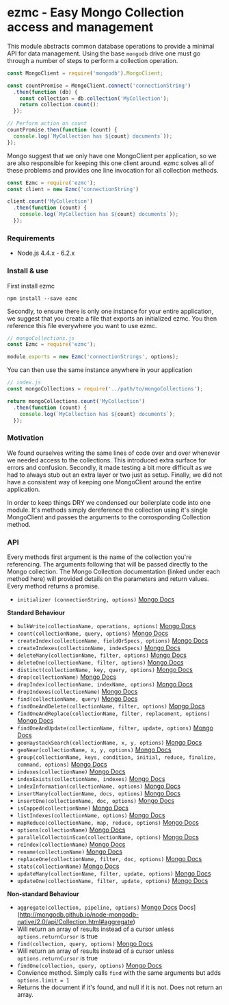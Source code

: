 ezmc - Easy Mongo Collection access and management
================

This module abstracts common database operations to provide a minimal API for data management. Using the base `mongodb` drive one must go through a number of steps to perform a collection operation.

```js
const MongoClient = require('mongodb').MongoClient;

const countPromise = MongoClient.connect('connectionString')
  .then(function (db) {
    const collection = db.collection('MyCollection');
    return collection.count():
  });

// Perform action on count
countPromise.then(function (count) {
  console.log(`MyCollection has ${count} documents`));
});
```

Mongo suggest that we only have one MongoClient per application, so we are also responsible for keeping this one client around. ezmc solves all of these problems and provides one line invocation for all collection methods.

```js
const Ezmc = require('ezmc');
const client = new Ezmc('connectionString')

client.count('MyCollection')
  .then(function (count) {
    console.log(`MyCollection has ${count} documents`));
  });
```

### Requirements

- Node.js 4.4.x - 6.2.x

### Install & use
First install ezmc

```
npm install --save ezmc
```

Secondly, to ensure there is only one instance for your entire application, we suggest that you create a file that exports
an initialized ezmc. You then reference this file everywhere you want to use ezmc.

```js
// mongoCollections.js
const Ezmc = require('ezmc');

module.exports = new Ezmc('connectionStrings', options);
```

You can then use the same instance anywhere in your application

```js
// index.js
const mongoCollections = require('../path/to/mongoCollections');

return mongoCollections.count('MyCollection')
  .then(function (count) {
    console.log(`MyCollection has ${count} documents`);
  });
```

### Motivation
We found ourselves writing the same lines of code over and over whenever we needed access to the collections. This introduced
extra surface for errors and confusion. Secondly, it made testing a bit more difficult as we had to always stub out an extra layer or two just as setup. Finally, we did not have a consistent way of keeping one MongoClient around the entire application.

In order to keep things DRY we condensed our boilerplate code into one module. It's methods simply dereference the collection using it's single MongoClient and passes the arguments to the corrosponding Collection method.


### API
Every methods first argument is the name of the collection you're referencing. The arguments following that will be passed directly to the Mongo collection. The Mongo Collection documentation (linked under each method here) will provided details on the parameters and return values. Every method returns a promise.

- `initializer (connectionString, options)` [Mongo Docs](http://mongodb.github.io/node-mongodb-native/2.0/api/MongoClient.html#connect)

**Standard Behaviour**

- `bulkWrite(collectionName, operations, options)` [Mongo Docs](http://mongodb.github.io/node-mongodb-native/2.0/api/Collection.html#bulkWrite)
- `count(collectionName, query, options)` [Mongo Docs](http://mongodb.github.io/node-mongodb-native/2.0/api/Collection.html#count)
- `createIndex(collectionName, fieldOrSpecs, options)` [Mongo Docs](http://mongodb.github.io/node-mongodb-native/2.0/api/Collection.html#createIndex)
- `createIndexes(collectionName, indexSpecs)` [Mongo Docs](http://mongodb.github.io/node-mongodb-native/2.0/api/Collection.html#createIndexes)
- `deleteMany(collectionName, filter, options)` [Mongo Docs](http://mongodb.github.io/node-mongodb-native/2.0/api/Collection.html#deleteMany)
- `deleteOne(collectionName, filter, options)` [Mongo Docs](http://mongodb.github.io/node-mongodb-native/2.0/api/Collection.html#deleteOne)
- `distinct(collectionName, key, query, options)` [Mongo Docs](http://mongodb.github.io/node-mongodb-native/2.0/api/Collection.html#distinct)
- `drop(collectionName)` [Mongo Docs](http://mongodb.github.io/node-mongodb-native/2.0/api/Collection.html#drop)
- `dropIndex(collectionName, indexName, options)` [Mongo Docs](http://mongodb.github.io/node-mongodb-native/2.0/api/Collection.html#dropIndex)
- `dropIndexes(collectionName)` [Mongo Docs](http://mongodb.github.io/node-mongodb-native/2.0/api/Collection.html#dropIndexes)
- `find(collectionName, query)` [Mongo Docs](http://mongodb.github.io/node-mongodb-native/2.0/api/Collection.html#find)
- `findOneAndDelete(collectionName, filter, options)` [Mongo Docs](http://mongodb.github.io/node-mongodb-native/2.0/api/Collection.html#findOneAndDelete)
- `findOneAndReplace(collectionName, filter, replacement, options)` [Mongo Docs](http://mongodb.github.io/node-mongodb-native/2.0/api/Collection.html#findOneAndReplace)
- `findOneAndUpdate(collectionName, filter, update, options)` [Mongo Docs](http://mongodb.github.io/node-mongodb-native/2.0/api/Collection.html#findOneAndUpdate)
- `geoHaystackSearch(collectionName, x, y, options)` [Mongo Docs](http://mongodb.github.io/node-mongodb-native/2.0/api/Collection.html#geoHaystackSearch)
- `geoNear(collectionName, x, y, options)` [Mongo Docs](http://mongodb.github.io/node-mongodb-native/2.0/api/Collection.html#geoNear)
- `group(collectionName, keys, condition, initial, reduce, finalize, command, options)` [Mongo Docs](http://mongodb.github.io/node-mongodb-native/2.0/api/Collection.html#group)
- `indexes(collectionName)` [Mongo Docs](http://mongodb.github.io/node-mongodb-native/2.0/api/Collection.html#indexes)
- `indexExists(collectionName, indexes)` [Mongo Docs](http://mongodb.github.io/node-mongodb-native/2.0/api/Collection.html#indexExists)
- `indexInformation(collectionName, options)` [Mongo Docs](http://mongodb.github.io/node-mongodb-native/2.0/api/Collection.html#indexInformation)
- `insertMany(collectionName, docs, options)` [Mongo Docs](http://mongodb.github.io/node-mongodb-native/2.0/api/Collection.html#insertMany)
- `insertOne(collectionName, doc, options)` [Mongo Docs](http://mongodb.github.io/node-mongodb-native/2.0/api/Collection.html#insertOne)
- `isCapped(collectionName)` [Mongo Docs](http://mongodb.github.io/node-mongodb-native/2.0/api/Collection.html#isCapped)
- `listIndexes(collectionName, options)` [Mongo Docs](http://mongodb.github.io/node-mongodb-native/2.0/api/Collection.html#listIndexes)
- `mapReduce(collectionName, map, reduce, options)` [Mongo Docs](http://mongodb.github.io/node-mongodb-native/2.0/api/Collection.html#mapReduce)
- `options(collectionName)` [Mongo Docs](http://mongodb.github.io/node-mongodb-native/2.0/api/Collection.html#options)
- `parallelCollectoinScan(collectionName, options)` [Mongo Docs](http://mongodb.github.io/node-mongodb-native/2.0/api/Collection.html#parallelCollectionScan)
- `reIndex(collectionName)` [Mongo Docs](http://mongodb.github.io/node-mongodb-native/2.0/api/Collection.html#reIndex)
- `rename(collectionName)` [Mongo Docs](http://mongodb.github.io/node-mongodb-native/2.0/api/Collection.html#rename)
- `replaceOne(collectionName, filter, doc, options)` [Mongo Docs](http://mongodb.github.io/node-mongodb-native/2.0/api/Collection.html#replaceOne)
- `stats(collectionName)` [Mongo Docs](http://mongodb.github.io/node-mongodb-native/2.0/api/Collection.html#stats)
- `updateMany(collectionName, filter, update, options)` [Mongo Docs](http://mongodb.github.io/node-mongodb-native/2.0/api/Collection.html#updateMany)
- `updateOne(collectionName, filter, update, options)` [Mongo Docs](http://mongodb.github.io/node-mongodb-native/2.0/api/Collection.html#updateOne)

**Non-standard Behaviour**
- `aggregate(collection, pipeline, options)` [Mongo Docs]() Docs](http://mongodb.github.io/node-mongodb-native/2.0/api/Collection.html#aggregate)
 - Will return an array of results instead of a cursor unless `options.returnCursor` is true
- `find(collection, query, options)` [Mongo Docs](http://mongodb.github.io/node-mongodb-native/2.0/api/Collection.html#find)
 - Will return an array of results instead of a cursor unless `options.returnCursor` is true
- `findOne(collection, query, options)` [Mongo Docs](http://mongodb.github.io/node-mongodb-native/2.0/api/Collection.html#find)
 - Convience method. Simply calls `find` with the same arguments but adds `options.limit = 1`
 - Returns the document if it's found, and null if it is not. Does not return an array.

